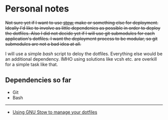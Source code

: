# Personal notes
~~Not sure yet if I want to use [stow][source-stow], make or something else for deployment.
Ideally I'd like to involve as little dependenies as possible in order to deploy the dotfiles. 
Also I did not decide yet if I will use git submodules for each application's dotfiles.
I want the deployment process to be modular, so git submodules are not a bad idea at all.~~

I will use a simple *bash* script to deloy the dotfiles. Everything else would be
an additional dependency. IMHO using solutions like vcsh etc. are overkill for a simple
task like that.

[source-stow]: https://www.gnu.org/software/stow/

## Dependencies so far
- Git
- Bash

* * *
- [Using GNU Stow to manage your dotfiles][demo-stow-1]

[demo-stow-1]: http://brandon.invergo.net/news/2012-05-26-using-gnu-stow-to-manage-your-dotfiles.html
